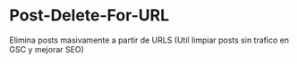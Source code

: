 # Post-Delete-For-URL
Elimina posts masivamente a partir de URLS (Util limpiar posts sin trafico en GSC y mejorar SEO)
